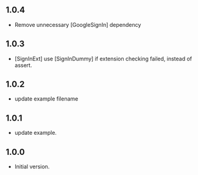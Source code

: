 ## 1.0.4
- Remove unnecessary [GoogleSignIn] dependency
## 1.0.3
- [SignInExt] use [SignInDummy] if extension checking failed, instead of assert.

## 1.0.2
- update example filename
## 1.0.1
- update example.
## 1.0.0
- Initial version.
